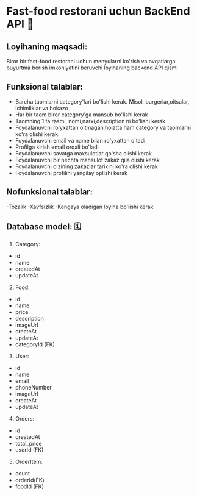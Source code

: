 # Fast-food restorani uchun BackEnd API 🍔

## Loyihaning maqsadi: 
 Biror bir fast-food restorani uchun menyularni ko'rish va ovqatlarga buyurtma berish imkoniyatini beruvchi loyihaning backend API qismi


## Funksional talablar:
- Barcha taomlarni category'lari bo'lishi kerak. Misol, burgerlar,oitsalar, ichimliklar va hokazo
- Har bir taom biror category'ga mansub bo'lishi kerak
- Taomning 1 ta rasmi, nomi,narxi,description ni bo'lishi kerak
- Foydalanuvchi ro'yxattan o'tmagan holatta ham category va taomlarni ko'ra olishi kerak.
- Foydalanuvchi email va name bilan ro'yxattan o'tadi
- Profilga kirish email orqali bo'ladi
- Foydalanuvchi savatga maxsulotlar qo'sha olishi kerak
- Foydalanuvchi bir nechta mahsulot zakaz qila olishi kerak
- Foydalanuvchi o'zining zakazlar tarixini ko'ra olishi kerak
- Foydalanuvchi profilini yangilay oplishi kerak



## Nofunksional talablar:
-Tozalik
-Xavfsizlik
-Kengaya oladigan loyiha bo'lishi kerak



## Database model: 🗓️

1. Category:
- id
- name
- createdAt
- updateAt

2. Food:
- id
- name
- price
- description
- imageUrl
- createAt
- updateAt
- categoryId (FK)

3. User:
- id
- name
- email
- phoneNumber
- imageUrl
- createAt
- updateAt

4. Orders:
- id
- createdAt
- total_price
- userId (FK)

5. OrderItem:
- count
- orderId(FK)
- foodId (FK)
